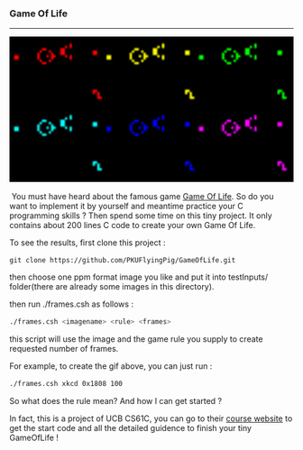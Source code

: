 ### Game Of Life

---

<img src="./output.gif" alt="xkcd" style="zoom:600%;" />



​     You must have heard about the famous game [Game Of Life](https://en.wikipedia.org/wiki/Conway%27s_Game_of_Life). So do you want to implement it by yourself and meantime practice your C programming skills ? Then spend some time on this tiny project. It only contains about 200 lines C code to create your own Game Of Life.

To see the results, first clone this project :

```
git clone https://github.com/PKUFlyingPig/GameOfLife.git
```

then choose one ppm format image you like and put it into testInputs/ folder(there are already some images in this directory).

then run ./frames.csh as follows :

```bash
./frames.csh <imagename> <rule> <frames> 
```

this script will use the image and the game rule you supply to create requested number of frames.

For example, to create the gif above, you can just run :

```bash
./frames.csh xkcd 0x1808 100
```

 So what does the rule mean? And how I can get started ?

In fact, this is a project of UCB CS61C, you can go to their [course website](https://cs61c.org/fa20/projects/proj1/) to get the start code and all the detailed guidence to finish your tiny GameOfLife !

